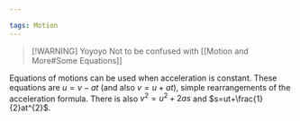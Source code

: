 ```yaml
---

tags: Motion 
---
```


> [!WARNING] Yoyoyo
> Not to be confused with [[Motion and More#Some Equations]]

Equations of motions can be used when acceleration is constant. These equations are $u=v-at$ (and also $v=u+at$), simple rearrangements of the acceleration formula. There is also $v^{2}=u^{2}+2as$ and $s=ut+\frac{1}{2}at^{2}$.